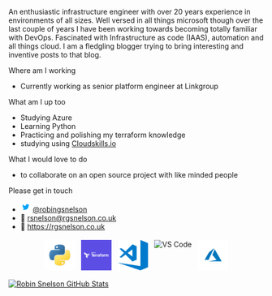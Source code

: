 
An enthusiastic infrastructure engineer with over 20 years experience in environments of all sizes. Well versed in all things microsoft though over the last couple of years I have been working towards becoming totally familiar with DevOps. Fascinated with Infrastructure as code (IAAS), automation and all things cloud. I am a fledgling blogger trying to bring interesting and inventive posts to that blog.

Where am I working
 - Currently working as senior platform engineer at Linkgroup
 
What am I up too
 - Studying Azure
 - Learning Python
 - Practicing and polishing my terraform knowledge
 - studying using [Cloudskills.io](https://cloudskills.io/)

What I would love to do
 - to collaborate on an open source project with like minded people

Please get in touch
  - <img src="https://raw.githubusercontent.com/github/explore/80688e429a7d4ef2fca1e82350fe8e3517d3494d/topics/twitter/twitter.png" height="20"> [@robingsnelson](https://twitter.com/RobinGSnelson)
- :email: rsnelson@rgsnelson.co.uk
- :page_with_curl: https://rgsnelson.co.uk

<p align="center">
<img src="https://raw.githubusercontent.com/github/explore/80688e429a7d4ef2fca1e82350fe8e3517d3494d/topics/python/python.png" alt="Python" height="60" style="vertical-align:top; margin:4px">
<img src="https://raw.githubusercontent.com/github/explore/80688e429a7d4ef2fca1e82350fe8e3517d3494d/topics/terraform/terraform.png" alt="Terraform" height="60" style="vertical-align:top; margin:4px">
<img src="https://raw.githubusercontent.com/github/explore/80688e429a7d4ef2fca1e82350fe8e3517d3494d/topics/visual-studio-code/visual-studio-code.png" alt="VS Code" height="60" style="vertical-align:top; margin:4px">
<img src="https://raw.githubusercontent.com/PowerShell/PowerShell/master/assets/ps_black_64.svg?sanitize=true" alt="VS Code" height="60" style="vertical-align:top; margin:4px">
<img src="https://raw.githubusercontent.com/github/explore/80688e429a7d4ef2fca1e82350fe8e3517d3494d/topics/azure/azure.png" alt="VS Code" height="60" style="vertical-align:top; margin:4px">
</p>

[![Robin Snelson GitHub Stats](https://github-readme-stats.vercel.app/api?username=robinsnelson&show_icons=true&count_private=true)](https://github.com/robinsnelson)
